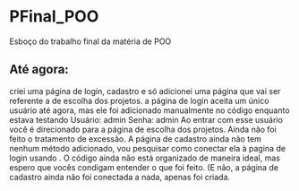 # PFinal_POO
Esboço do trabalho final da matéria de POO

## Até agora:
criei uma página de login, cadastro e só adicionei uma página que vai ser referente a de escolha dos projetos.
a página de login aceita um único usuário até agora, mas ele foi adicionado manualmente no código enquanto estava testando
Usuário: admin
Senha: admin
Ao entrar com esse usuário você é direcionado para a página de escolha dos projetos.
Ainda não foi feito o tratamento de excessão.
A página de cadastro ainda não tem nenhum método adicionado, vou pesquisar como conectar ela à pagina de login usando <hiperlink>.
O código ainda não está organizado de maneira ideal, mas espero que vocês condigam entender o que foi feito.
(E não, a página de cadastro ainda não foi conectada a nada, apenas foi criada.
